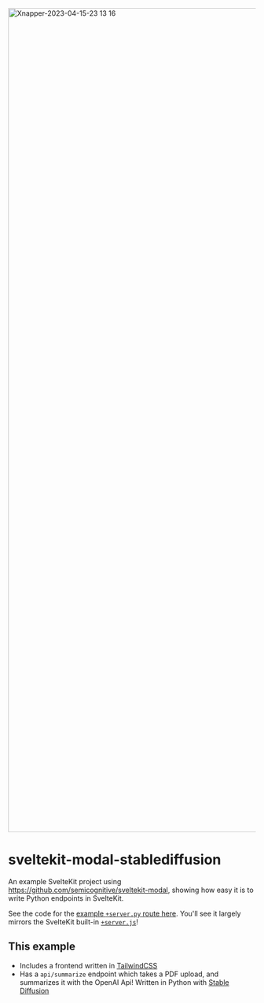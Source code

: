 <img width="1676" alt="Xnapper-2023-04-15-23 13 16" src="https://user-images.githubusercontent.com/20548516/232266073-e7cbe1b1-6af1-48a9-92b7-08e8f3a80a30.png">

# sveltekit-modal-stablediffusion

An example SvelteKit project using https://github.com/semicognitive/sveltekit-modal, showing how easy it is to write Python endpoints in SvelteKit.

See the code for the [example `+server.py` route here](src/routes/api/summarize/%2Bserver.py). You'll see it largely mirrors the SvelteKit built-in [`+server.js`](https://kit.svelte.dev/docs/routing#server)!

## This example 
- Includes a frontend written in [TailwindCSS](https://tailwindcss.com)
- Has a `api/summarize` endpoint which takes a PDF upload, and summarizes it with the OpenAI Api! Written in Python with [Stable Diffusion](https://github.com/CompVis/stable-diffusion)

